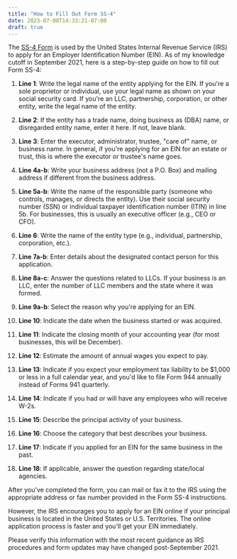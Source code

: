 ```yaml
---
title: "How to Fill Out Form SS-4"
date: 2023-07-08T14:33:21-07:00
draft: true
---
```

The [SS-4 Form](https://www.irs.gov/pub/irs-pdf/fss4.pdf) is used by the United States Internal Revenue Service (IRS) to apply for an Employer Identification Number (EIN). As of my knowledge cutoff in September 2021, here is a step-by-step guide on how to fill out Form SS-4:

1. **Line 1**: Write the legal name of the entity applying for the EIN. If you're a sole proprietor or individual, use your legal name as shown on your social security card. If you're an LLC, partnership, corporation, or other entity, write the legal name of the entity.

2. **Line 2**: If the entity has a trade name, doing business as (DBA) name, or disregarded entity name, enter it here. If not, leave blank.

3. **Line 3**: Enter the executor, administrator, trustee, "care of" name, or business name. In general, if you're applying for an EIN for an estate or trust, this is where the executor or trustee's name goes.

4. **Line 4a-b**: Write your business address (not a P.O. Box) and mailing address if different from the business address.

5. **Line 5a-b**: Write the name of the responsible party (someone who controls, manages, or directs the entity). Use their social security number (SSN) or individual taxpayer identification number (ITIN) in line 5b. For businesses, this is usually an executive officer (e.g., CEO or CFO).

6. **Line 6**: Write the name of the entity type (e.g., individual, partnership, corporation, etc.).

7. **Line 7a-b**: Enter details about the designated contact person for this application.

8. **Line 8a-c**: Answer the questions related to LLCs. If your business is an LLC, enter the number of LLC members and the state where it was formed.

9. **Line 9a-b**: Select the reason why you're applying for an EIN. 

10. **Line 10**: Indicate the date when the business started or was acquired.

11. **Line 11**: Indicate the closing month of your accounting year (for most businesses, this will be December).

12. **Line 12**: Estimate the amount of annual wages you expect to pay.

13. **Line 13**: Indicate if you expect your employment tax liability to be $1,000 or less in a full calendar year, and you'd like to file Form 944 annually instead of Forms 941 quarterly.

14. **Line 14**: Indicate if you had or will have any employees who will receive W-2s.

15. **Line 15**: Describe the principal activity of your business.

16. **Line 16**: Choose the category that best describes your business.

17. **Line 17**: Indicate if you applied for an EIN for the same business in the past.

18. **Line 18**: If applicable, answer the question regarding state/local agencies.

After you've completed the form, you can mail or fax it to the IRS using the appropriate address or fax number provided in the Form SS-4 instructions. 

However, the IRS encourages you to apply for an EIN online if your principal business is located in the United States or U.S. Territories. The online application process is faster and you'll get your EIN immediately. 

Please verify this information with the most recent guidance as IRS procedures and form updates may have changed post-September 2021.
